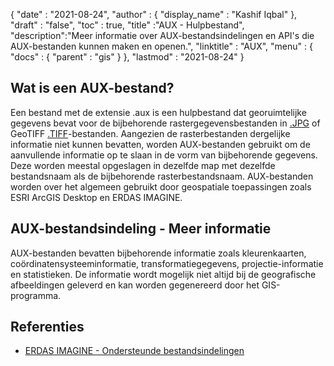 {
  "date" : "2021-08-24",
  "author" : {
    "display_name" : "Kashif Iqbal"
},
  "draft" : "false",
  "toc" : true,
  "title" :"AUX - Hulpbestand",
  "description":"Meer informatie over AUX-bestandsindelingen en API's die AUX-bestanden kunnen maken en openen.",
  "linktitle" : "AUX",
  "menu" : {
    "docs" : {
      "parent" : "gis"
}
},
  "lastmod" : "2021-08-24"
}

## Wat is een AUX-bestand?

Een bestand met de extensie .aux is een hulpbestand dat georuimtelijke gegevens bevat voor de bijbehorende rastergegevensbestanden in [.JPG](/nl/image/jpeg/) of GeoTIFF [.TIFF](/nl/image/tiff/)-bestanden. Aangezien de rasterbestanden dergelijke informatie niet kunnen bevatten, worden AUX-bestanden gebruikt om de aanvullende informatie op te slaan in de vorm van bijbehorende gegevens. Deze worden meestal opgeslagen in dezelfde map met dezelfde bestandsnaam als de bijbehorende rasterbestandsnaam. AUX-bestanden worden over het algemeen gebruikt door geospatiale toepassingen zoals ESRI ArcGIS Desktop en ERDAS IMAGINE.

## AUX-bestandsindeling - Meer informatie

AUX-bestanden bevatten bijbehorende informatie zoals kleurenkaarten, coördinatensysteeminformatie, transformatiegegevens, projectie-informatie en statistieken. De informatie wordt mogelijk niet altijd bij de geografische afbeeldingen geleverd en kan worden gegenereerd door het GIS-programma.

## Referenties

* [ERDAS IMAGINE - Ondersteunde bestandsindelingen](https://www.hexagongeospatial.com/products/power-portfolio/erdas-imagine#imagine-technical-documents)

